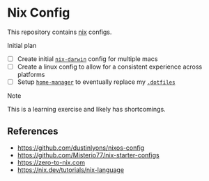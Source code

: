 # Nix Config

This repository contains [nix](https://nixos.org/) configs.

Initial plan

 - [ ] Create initial [`nix-darwin`](https://github.com/LnL7/nix-darwin) config for multiple macs
 - [ ] Create a linux config to allow for a consistent experience across platforms
 - [ ] Setup [`home-manager`](https://github.com/nix-community/home-manager) to eventually replace my [`.dotfiles`](https://github.com/lambchop4prez/dotfiles)

> [!NOTE]
> This is a learning exercise and likely has shortcomings.

## References

 - https://github.com/dustinlyons/nixos-config
 - https://github.com/Misterio77/nix-starter-configs
 - https://zero-to-nix.com
 - https://nix.dev/tutorials/nix-language
